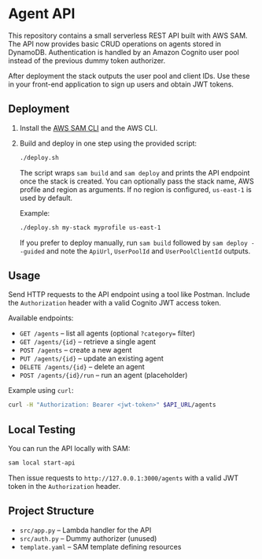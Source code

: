 # Agent API

This repository contains a small serverless REST API built with AWS SAM. The
API now provides basic CRUD operations on agents stored in DynamoDB.
Authentication is handled by an Amazon Cognito user pool instead of the
previous dummy token authorizer.

After deployment the stack outputs the user pool and client IDs. Use these
in your front-end application to sign up users and obtain JWT tokens.

## Deployment

1. Install the [AWS SAM CLI](https://docs.aws.amazon.com/serverless-application-model/latest/developerguide/install-sam-cli.html) and the AWS CLI.
2. Build and deploy in one step using the provided script:
   ```bash
   ./deploy.sh
   ```
   The script wraps `sam build` and `sam deploy` and prints the API endpoint once the stack is created.
   You can optionally pass the stack name, AWS profile and region as arguments. If no region is configured, `us-east-1` is used by default.

   Example:
   ```bash
   ./deploy.sh my-stack myprofile us-east-1
   ```

   If you prefer to deploy manually, run `sam build` followed by `sam deploy --guided` and note the `ApiUrl`, `UserPoolId` and `UserPoolClientId` outputs.

## Usage

Send HTTP requests to the API endpoint using a tool like Postman. Include the
`Authorization` header with a valid Cognito JWT access token.

Available endpoints:

- `GET /agents` – list all agents (optional `?category=` filter)
- `GET /agents/{id}` – retrieve a single agent
- `POST /agents` – create a new agent
- `PUT /agents/{id}` – update an existing agent
- `DELETE /agents/{id}` – delete an agent
- `POST /agents/{id}/run` – run an agent (placeholder)

Example using `curl`:

```bash
curl -H "Authorization: Bearer <jwt-token>" $API_URL/agents
```

## Local Testing

You can run the API locally with SAM:

```bash
sam local start-api
```

Then issue requests to `http://127.0.0.1:3000/agents` with a valid JWT token in
the `Authorization` header.

## Project Structure

- `src/app.py` – Lambda handler for the API
- `src/auth.py` – Dummy authorizer (unused)
- `template.yaml` – SAM template defining resources
